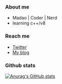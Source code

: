### About me
- Madao | Coder | Nerd
- learning c++/v8

### Reach me
- [Twitter](https://twitter.com/_0x2l)
- [My blog](https://www.0x2l.cn/)

### Github stats
[![Anurag's GitHub stats](https://github-readme-stats.vercel.app/api?username=0x2l)](https://github.com/anuraghazra/github-readme-stats)
